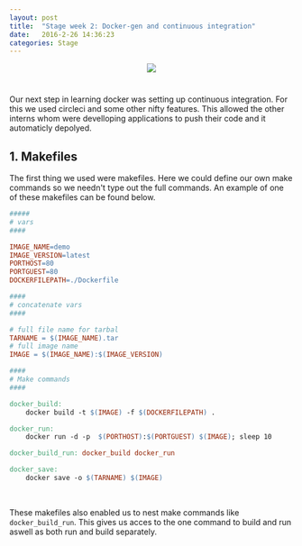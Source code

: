 ```yaml
---
layout: post
title:  "Stage week 2: Docker-gen and continuous integration"
date:   2016-2-26 14:36:23
categories: Stage
---
```

<div style="text-align:center;padding-bottom:25px;"><img src ="../../../../images/circleci_logo.png" style="max-width:100%" /></div>

Our next step in learning docker was setting up continuous integration. For this we used circleci and some other nifty features. This allowed the other interns whom were develloping applications to push their code and it automaticly depolyed.

## 1. Makefiles 

The first thing we used were makefiles. Here we could define our own make commands so we needn't type out the full commands. An example of one of these makefiles can be found below.

```makefile
#####
# vars
####

IMAGE_NAME=demo
IMAGE_VERSION=latest
PORTHOST=80
PORTGUEST=80
DOCKERFILEPATH=./Dockerfile

####
# concatenate vars
####

# full file name for tarbal
TARNAME = $(IMAGE_NAME).tar
# full image name
IMAGE = $(IMAGE_NAME):$(IMAGE_VERSION)

####
# Make commands
####

docker_build:
	docker build -t $(IMAGE) -f $(DOCKERFILEPATH) .

docker_run:
	docker run -d -p  $(PORTHOST):$(PORTGUEST) $(IMAGE); sleep 10

docker_build_run: docker_build docker_run

docker_save:
	docker save -o $(TARNAME) $(IMAGE)
```
<br />

These makefiles also enabled us to nest make commands like `docker_build_run`. This gives us acces to the one command to build and run aswell as both run and build separately.


